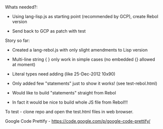 
Whats needed?:

- Using lang-lisp.js as starting point (recommended by GCP), create Rebol version

- Send back to GCP as patch with test


Story so far:

- Created a lang-rebol.js with only slight amendments to Lisp version

- Multi-line string { } only work in simple cases (no embedded {} allowed at moment)

- Literal types need adding (like 25-Dec-2012 10x90)

- Only added few "statements" just to show it works! (see test-rebol.html)

- Would like to build "statements" straight from Rebol

- In fact it would be nice to build whole JS file from Rebol!!!


To test - clone repo and open the test.html files in web browser.

Google Code Prettify - https://code.google.com/p/google-code-prettify/
